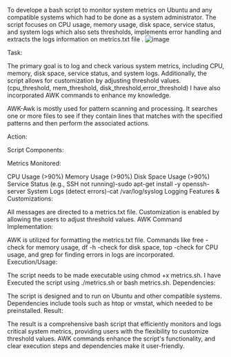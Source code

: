 To develope a bash script to monitor system metrics on Ubuntu and any compatible systems which had to be done as a system administrator. The script focuses on CPU usage, memory usage, disk space, service status, and system logs which also sets thresholds, implements error handling and extracts the logs information on metrics.txt file .
![image](https://github.com/shaikshaz/metrics/assets/154241222/b10bc2ef-7955-4d7d-8f19-88d67c497997)

Task:

The primary goal is to log and check various system metrics, including CPU, memory, disk space, service status, and system logs. Additionally, the script allows for customization by adjusting threshold values.(cpu_threshold, mem_threshold, disk_threshold,error_threshold) I have also incorporated AWK commands to enhance my knowledge.

AWK-Awk is mostly used for pattern scanning and processing. It searches one or more files to see if they contain lines that matches with the specified patterns and then perform the associated actions.

Action:

Script Components:

Metrics Monitored:

CPU Usage (>90%)
Memory Usage (>90%)
Disk Space Usage (>90%)
Service Status (e.g., SSH not running)-sudo apt-get install -y openssh-server
System Logs (detect errors)-cat /var/log/syslog
Logging Features & Customizations:

All messages are directed to a metrics.txt file.
Customization is enabled by allowing the users to adjust threshold values.
AWK Command Implementation:

AWK is utilized for formatting the metrics.txt file.
Commands like free -check for memory usage, df -h -check for disk space, top -check for CPU usage, and grep for finding errors in logs are incorporated.
Execution/Usage:

The script needs to be made executable using chmod +x metrics.sh.
I have Executed the script using ./metrics.sh or bash metrics.sh.
Dependencies:


The script is designed and to run on Ubuntu and other compatible systems.
Dependencies include tools such as htop or vmstat, which needed to be preinstalled.
Result:

The result is a comprehensive bash script that efficiently monitors and logs critical system metrics, providing users with the flexibility to customize threshold values. AWK commands enhance the script's functionality, and clear execution steps and dependencies make it user-friendly.
